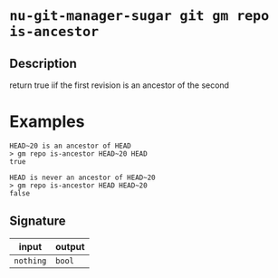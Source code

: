 # `nu-git-manager-sugar git gm repo is-ancestor`
## Description
return true iif the first revision is an ancestor of the second

# Examples
    HEAD~20 is an ancestor of HEAD
    > gm repo is-ancestor HEAD~20 HEAD
    true

    HEAD is never an ancestor of HEAD~20
    > gm repo is-ancestor HEAD HEAD~20
    false

## Signature
| input     | output |
| --------- | ------ |
| `nothing` | `bool` |
